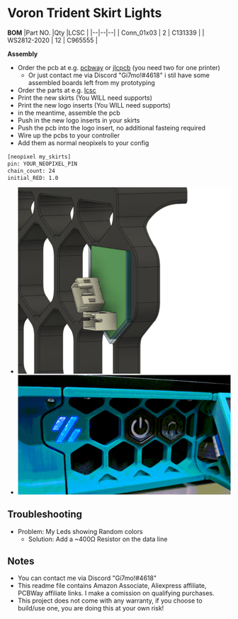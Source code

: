 # Voron Trident Skirt Lights #

**BOM**
|Part NO.  |Qty  |LCSC  |
|--|--|--|
| Conn_01x03 | 2 | C131339 |
| WS2812-2020 | 12 | C965555 |

**Assembly**
- Order the pcb at e.g. [pcbway](https://www.pcbway.com/project/shareproject/Trident_Skirt_Lights_6d030a0b.html) or [jlcpcb](https://jlcpcb.com/) (you need two for one printer)
    - Or just contact me via Discord "Gi7mo!#4618" i stil have some assembled boards left from my prototyping
- Order the parts at e.g. [lcsc](https://www.lcsc.com/)
- Print the new skirts (You WILL need supports)
- Print the new logo inserts (You WILL need supports)
- in the meantime, assemble the pcb
- Push in the new logo inserts in your skirts
- Push the pcb into the logo insert, no additional fasteing required
- Wire up the pcbs to your controller
- Add them as normal neopixels to your config
```
[neopixel my_skirts]
pin: YOUR_NEOPIXEL_PIN
chain_count: 24
initial_RED: 1.0
```

- ![Assembly](Images/Assembly.png)
- ![Animated](Images/trident-skirt-lights.gif)

## Troubleshooting
- Problem: My Leds showing Random colors
    - Solution: Add a ~400Ω Resistor on the data line

## Notes
- You can contact me via Discord "Gi7mo!#4618"
- This readme file contains Amazon Associate, Aliexpress affiliate, PCBWay affiliate links. I make a comission on qualifying purchases.
- This project does not come with any warranty, if you choose to build/use one, you are doing this at your own risk!
